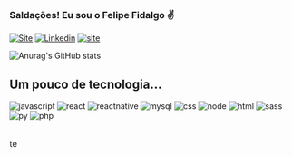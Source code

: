 ### Saldações! Eu sou o Felipe Fidalgo ✌

[![Site](https://img.shields.io/badge/Gmail-D14836?style=for-the-badge&logo=gmail&logoColor=white)]('https://mail.google.com/mail/u/0/?tab=rm&ogbl#inbox')
[![Linkedin](https://img.shields.io/badge/LinkedIn-0077B5?style=for-the-badge&logo=linkedin&logoColor=white)]('https://www.linkedin.com/in/felipe-fidalgo-04b622128/')
[![site](https://img.shields.io/badge/website-000000?style=for-the-badge&logo=About.me&logoColor=white)]('https://felipefidalgoportifolio.herokuapp.com/')

![Anurag's GitHub stats](https://github-readme-stats.vercel.app/api?username=FelipeFidalgo19&show_icons=true&theme=dark)

## Um pouco de tecnologia...

<div style="display: inline_block">
    <img alt="javascript" src="https://img.shields.io/badge/JavaScript-F7DF1E?style=for-the-badge&logo=javascript&logoColor=black">
    <img alt="react" src="https://img.shields.io/badge/React-20232A?style=for-the-badge&logo=react&logoColor=61DAFB">
    <img alt="reactnative" src="https://img.shields.io/badge/React_Native-20232A?style=for-the-badge&logo=react&logoColor=61DAFB">
    <img alt="mysql" src="https://img.shields.io/badge/MySQL-00000F?style=for-the-badge&logo=mysql&logoColor=white">
    <img alt="css" src="https://img.shields.io/badge/CSS-239120?&style=for-the-badge&logo=css3&logoColor=white">
    <img alt="node" src="https://img.shields.io/badge/Node.js-43853D?style=for-the-badge&logo=node.js&logoColor=white">
    <img alt="html" src="https://img.shields.io/badge/HTML5-E34F26?style=for-the-badge&logo=html5&logoColor=white">
    <img alt="sass" src="https://img.shields.io/badge/Sass-CC6699?style=for-the-badge&logo=sass&logoColor=white">
    <img alt="py" src="https://img.shields.io/badge/Python-14354C?style=for-the-badge&logo=python&logoColor=white">
    <img alt="php" src="https://img.shields.io/badge/PHP-777BB4?style=for-the-badge&logo=php&logoColor=white">
</div>
<br />

<style>
    p:hover{
        color:#e00;
        transition: 0.3s;
        cursor: pointer;
    }
</style>

<script>
    document.querySelector('texto').addEventListener('click',() => {
        window.alert('teste');
    })
</script>

<div style="font-size: 15px">
    <p id="texto">te</p>
</div>
